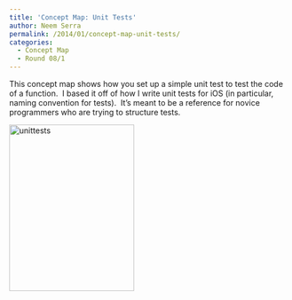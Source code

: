```yaml
---
title: 'Concept Map: Unit Tests'
author: Neem Serra
permalink: /2014/01/concept-map-unit-tests/
categories:
  - Concept Map
  - Round 08/1
---
```

This concept map shows how you set up a simple unit test to test the code of a function.  I based it off of how I write unit tests for iOS (in particular, naming convention for tests).  It&#8217;s meant to be a reference for novice programmers who are trying to structure tests.

[<img class="alignnone size-medium wp-image-5700" alt="unittests" src="http://teaching.software-carpentry.org/wp-content/uploads/2014/01/unittests-e1390883514130-225x300.jpg" width="225" height="300" />][1]

 [1]: http://teaching.software-carpentry.org/wp-content/uploads/2014/01/unittests-e1390883514130.jpg
